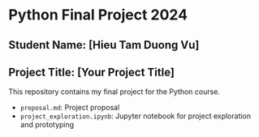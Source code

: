 # Python Final Project 2024

## Student Name: [Hieu Tam Duong Vu]

## Project Title: [Your Project Title]

This repository contains my final project for the Python course.

- `proposal.md`: Project proposal
- `project_exploration.ipynb`: Jupyter notebook for project exploration and prototyping
